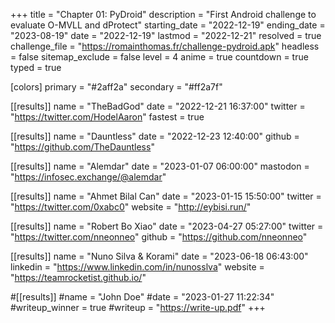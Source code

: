 +++
title           = "Chapter 01: PyDroid"
description     = "First Android challenge to evaluate O-MVLL and dProtect"
starting_date   = "2022-12-19"
ending_date     = "2023-08-19"
date            = "2022-12-19"
lastmod         = "2022-12-21"
resolved        = true
challenge_file  = "https://romainthomas.fr/challenge-pydroid.apk"
headless        = false
sitemap_exclude = false
level           = 4
anime           = true
countdown       = true
typed           = true

[colors]
  primary   = "#2aff2a"
  secondary = "#ff2a7f"

[[results]]
name = "TheBadGod"
date = "2022-12-21 16:37:00"
twitter = "https://twitter.com/HodelAaron"
fastest = true

[[results]]
name = "Dauntless"
date = "2022-12-23 12:40:00"
github = "https://github.com/TheDauntless"

[[results]]
name = "Alemdar"
date = "2023-01-07 06:00:00"
mastodon = "https://infosec.exchange/@alemdar"

[[results]]
name = "Ahmet Bilal Can"
date = "2023-01-15 15:50:00"
twitter = "https://twitter.com/0xabc0"
website = "http://eybisi.run/"

[[results]]
name = "Robert Bo Xiao"
date = "2023-04-27 05:27:00"
twitter = "https://twitter.com/nneonneo"
github = "https://github.com/nneonneo"

[[results]]
name = "Nuno Silva & Korami"
date = "2023-06-18 06:43:00"
linkedin = "https://www.linkedin.com/in/nunosslva"
website = "https://teamrocketist.github.io/"

#[[results]]
#name = "John Doe"
#date = "2023-01-27 11:22:34"
#writeup_winner = true
#writeup = "https://write-up.pdf"
+++
